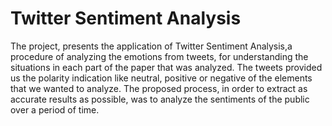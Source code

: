 # Twitter Sentiment Analysis

The project, presents the application of Twitter Sentiment Analysis,a procedure of analyzing the emotions from tweets, for understanding the situations in each part of the paper that was analyzed. The tweets provided us the polarity indication like neutral, positive or negative of the elements that we wanted to analyze. The proposed process, in order to extract as accurate results as possible, was to analyze the sentiments of the public over a period of time.
